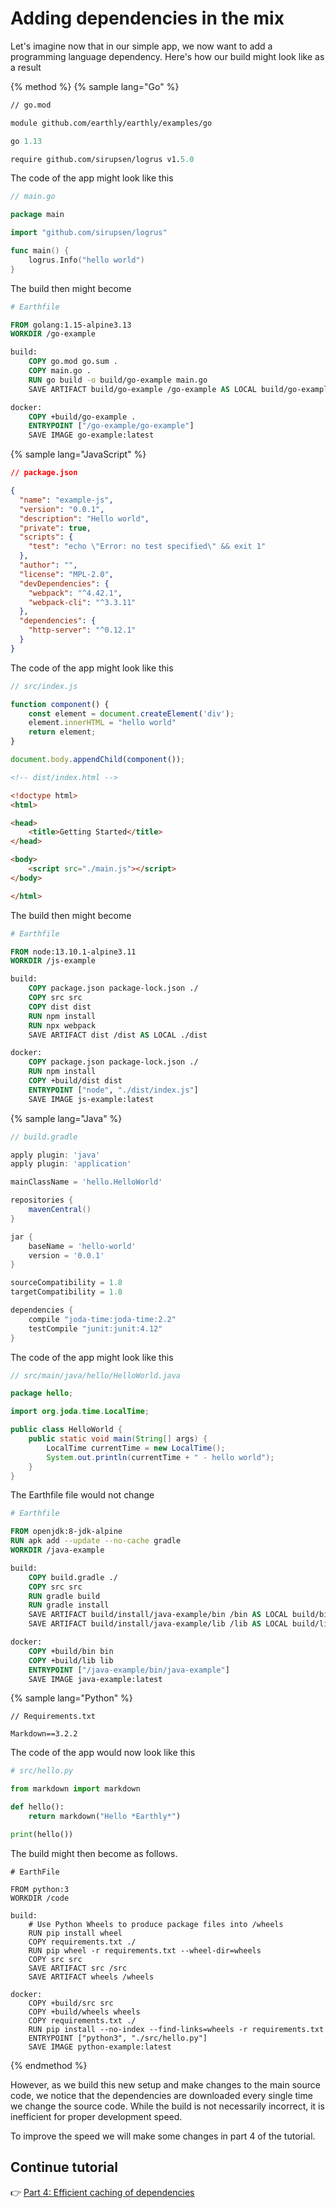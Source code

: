 
# Adding dependencies in the mix

Let's imagine now that in our simple app, we now want to add a programming language dependency. Here's how our build might look like as a result

{% method %}
{% sample lang="Go" %}
```go.mod
// go.mod

module github.com/earthly/earthly/examples/go

go 1.13

require github.com/sirupsen/logrus v1.5.0
```

The code of the app might look like this

```go
// main.go

package main

import "github.com/sirupsen/logrus"

func main() {
	logrus.Info("hello world")
}
```

The build then might become

```Dockerfile
# Earthfile

FROM golang:1.15-alpine3.13
WORKDIR /go-example

build:
    COPY go.mod go.sum .
    COPY main.go .
    RUN go build -o build/go-example main.go
    SAVE ARTIFACT build/go-example /go-example AS LOCAL build/go-example

docker:
    COPY +build/go-example .
    ENTRYPOINT ["/go-example/go-example"]
    SAVE IMAGE go-example:latest
```
{% sample lang="JavaScript" %}
```json
// package.json

{
  "name": "example-js",
  "version": "0.0.1",
  "description": "Hello world",
  "private": true,
  "scripts": {
    "test": "echo \"Error: no test specified\" && exit 1"
  },
  "author": "",
  "license": "MPL-2.0",
  "devDependencies": {
    "webpack": "^4.42.1",
    "webpack-cli": "^3.3.11"
  },
  "dependencies": {
    "http-server": "^0.12.1"
  }
}
```

The code of the app might look like this

```js
// src/index.js

function component() {
    const element = document.createElement('div');
    element.innerHTML = "hello world"
    return element;
}

document.body.appendChild(component());
```

```html
<!-- dist/index.html -->

<!doctype html>
<html>

<head>
    <title>Getting Started</title>
</head>

<body>
    <script src="./main.js"></script>
</body>

</html>
```

The build then might become

```Dockerfile
# Earthfile

FROM node:13.10.1-alpine3.11
WORKDIR /js-example

build:
    COPY package.json package-lock.json ./
    COPY src src
    COPY dist dist
    RUN npm install
    RUN npx webpack
    SAVE ARTIFACT dist /dist AS LOCAL ./dist

docker:
    COPY package.json package-lock.json ./
    RUN npm install
    COPY +build/dist dist
    ENTRYPOINT ["node", "./dist/index.js"]
    SAVE IMAGE js-example:latest
```
{% sample lang="Java" %}
```groovy
// build.gradle

apply plugin: 'java'
apply plugin: 'application'

mainClassName = 'hello.HelloWorld'

repositories {
    mavenCentral()
}

jar {
    baseName = 'hello-world'
    version = '0.0.1'
}

sourceCompatibility = 1.8
targetCompatibility = 1.8

dependencies {
    compile "joda-time:joda-time:2.2"
    testCompile "junit:junit:4.12"
}
```

The code of the app might look like this

```java
// src/main/java/hello/HelloWorld.java

package hello;

import org.joda.time.LocalTime;

public class HelloWorld {
    public static void main(String[] args) {
        LocalTime currentTime = new LocalTime();
        System.out.println(currentTime + " - hello world");
    }
}
```

The Earthfile file would not change

```Dockerfile
# Earthfile

FROM openjdk:8-jdk-alpine
RUN apk add --update --no-cache gradle
WORKDIR /java-example

build:
    COPY build.gradle ./
    COPY src src
    RUN gradle build
    RUN gradle install
    SAVE ARTIFACT build/install/java-example/bin /bin AS LOCAL build/bin
    SAVE ARTIFACT build/install/java-example/lib /lib AS LOCAL build/lib

docker:
    COPY +build/bin bin
    COPY +build/lib lib
    ENTRYPOINT ["/java-example/bin/java-example"]
    SAVE IMAGE java-example:latest
```
{% sample lang="Python" %}
```
// Requirements.txt

Markdown==3.2.2
```
The code of the app would now look like this
```python
# src/hello.py

from markdown import markdown

def hello():
    return markdown("Hello *Earthly*")

print(hello())
```
The build might then become as follows.  
```Docker
# EarthFile

FROM python:3
WORKDIR /code

build:
    # Use Python Wheels to produce package files into /wheels
    RUN pip install wheel
    COPY requirements.txt ./
    RUN pip wheel -r requirements.txt --wheel-dir=wheels
    COPY src src
    SAVE ARTIFACT src /src
    SAVE ARTIFACT wheels /wheels

docker:
    COPY +build/src src
    COPY +build/wheels wheels
    COPY requirements.txt ./
    RUN pip install --no-index --find-links=wheels -r requirements.txt
    ENTRYPOINT ["python3", "./src/hello.py"]
    SAVE IMAGE python-example:latest
```
{% endmethod %}

However, as we build this new setup and make changes to the main source code, we notice that the dependencies are downloaded every single time we change the source code. While the build is not necessarily incorrect, it is inefficient for proper development speed.

To improve the speed we will make some changes in part 4 of the tutorial.

## Continue tutorial

👉 [Part 4: Efficient caching of dependencies](./part-4-efficient-caching-of-dependencies.md)
